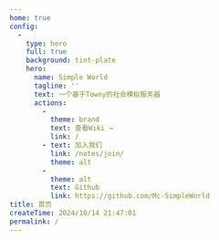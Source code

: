 ```yaml
---
home: true
config:
  -
    type: hero
    full: true
    background: tint-plate
    hero:
      name: Simple World
      tagline: ''
      text: 一个基于Towny的社会模拟服务器
      actions:
        -
          theme: brand
          text: 查看Wiki →
          link: /
        - text: 加入我们
          link: /notes/join/
          theme: alt
        -
          theme: alt
          text: Github
          link: https://github.com/Mc-SimpleWorld
title: 首页
createTime: 2024/10/14 21:47:01
permalink: /
---
```

<!-- ---
home: true
title: Home
heroImage: https://img.picui.cn/free/2024/10/14/670ce22f1adc8.png
actions:
  - text: 查看Wiki
    link: /wiki.html
    type: primary

  - text: 加入我们
    link: /join.html
    type: secondary

features: []

footer: QQ频道 SimpleWorld | QQ交流群 960431068 | Powered By VuePress
--- -->